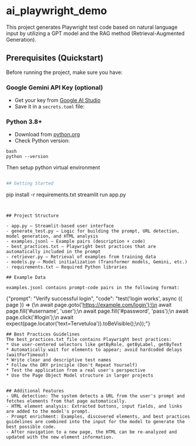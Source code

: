 # ai_playwright_demo

This project generates Playwright test code based on natural language input by utilizing a GPT model and the RAG method (Retrieval-Augmented Generation).

## Prerequisites (Quickstart)

Before running the project, make sure you have:

### Google Gemini API Key (optional)
- Get your key from [Google AI Studio](https://makersuite.google.com/)
- Save it in a `secrets.toml` file:

### Python 3.8+
- Download from [python.org](https://www.python.org/downloads/)
- Check Python version:
```
bash
python --version
```
Then setup python virtual environment

```python -m venv venv

## Getting Started

```
pip install -r requirements.txt
streamlit run app.py
```


## Project Structure

- app.py — Streamlit-based user interface
- generate_test.py — Logic for building the prompt, URL detection, model generation, and HTML analysis
- examples.jsonl — Example pairs (description + code)
- best_practices.txt — Playwright best practices that are automatically included in the prompt
- retriever.py — Retrieval of examples from training data
- models.py — Model initialization (Transformer models, Gemini, etc.)
- requirements.txt — Required Python libraries

## Example Data

examples.jsonl contains prompt-code pairs in the following format:
```
{"prompt": "Verify successful login", "code": "test('login works', async ({ page }) => {\\n  await page.goto('https://example.com/login');\\n  await page.fill('#username', 'user');\\n  await page.fill('#password', 'pass');\\n  await page.click('#login');\\n  await expect(page.locator('text=Tervetuloa')).toBeVisible();\\n});"}
```
## Best Practices Guidelines
The best_practices.txt file contains Playwright best practices:
* Use user-centered selectors like getByRole, getByLabel, getByText
* Automatically wait for elements to appear; avoid hardcoded delays (waitForTimeout)
* Write clear and descriptive test names
* Follow the DRY principle (Don't Repeat Yourself)
* Test the application from a real user's perspective
* Use the Page Object Model structure in larger projects


## Additional Features
- URL detection: The system detects a URL from the user's prompt and fetches elements from that page automatically.
- HTML element analysis: Extracted buttons, input fields, and links are added to the model's prompt.
- Prompt enrichment: Examples, discovered elements, and best practices guidelines are combined into the input for the model to generate the best possible code.
- After navigation to a new page, the HTML can be re-analyzed and updated with the new element information.
